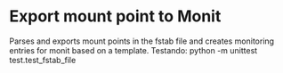 # Export mount point to Monit
Parses and exports mount points in the fstab file and creates monitoring entries for monit based on a template.
Testando: python -m unittest test.test_fstab_file
